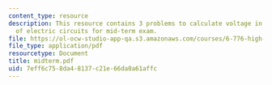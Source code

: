 ```yaml
---
content_type: resource
description: This resource contains 3 problems to calculate voltage in differnt types
  of electric circuits for mid-term exam.
file: https://ol-ocw-studio-app-qa.s3.amazonaws.com/courses/6-776-high-speed-communication-circuits-spring-2005/7eff6c758da48137c21e66da0a61affc_midterm.pdf
file_type: application/pdf
resourcetype: Document
title: midterm.pdf
uid: 7eff6c75-8da4-8137-c21e-66da0a61affc
---
```

